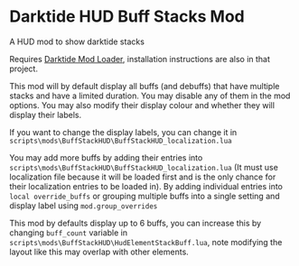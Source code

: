 # Darktide HUD Buff Stacks Mod

A HUD mod to show darktide stacks

Requires [Darktide Mod Loader](https://github.com/Darktide-Mod-Framework/Darktide-Mod-Loader), installation instructions are also in that project.

This mod will by default display all buffs (and debuffs) that have multiple stacks and have a limited duration. You may disable any of them in the mod options. You may also modify their display colour and whether they will display their labels.

If you want to change the display labels, you can change it in `scripts\mods\BuffStackHUD\BuffStackHUD_localization.lua`

You may add more buffs by adding their entries into `scripts\mods\BuffStackHUD\BuffStackHUD_localization.lua` (It must use localization file because it will be loaded first and is the only chance for their localization entries to be loaded in). By adding individual entries into `local override_buffs` or grouping multiple buffs into a single setting and display label using `mod.group_overrides`

This mod by defaults display up to 6 buffs, you can increase this by changing `buff_count` variable in `scripts\mods\BuffStackHUD\HudElementStackBuff.lua`, note modifying the layout like this may overlap with other elements.